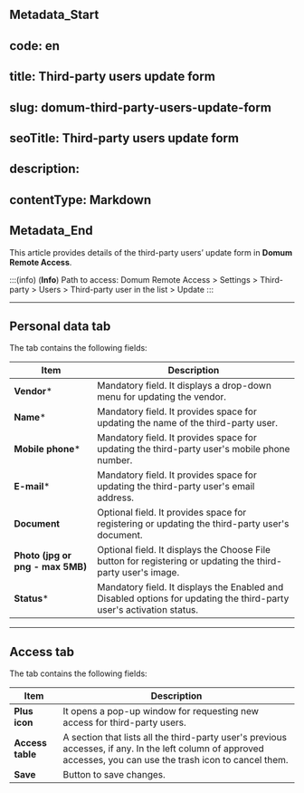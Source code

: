 ## Metadata_Start 
## code: en
## title: Third-party users update form 
## slug: domum-third-party-users-update-form 
## seoTitle: Third-party users update form 
## description:  
## contentType: Markdown 
## Metadata_End
This article provides details of the third-party users’ update form in **Domum Remote Access**.

:::(info) (**Info**)
Path to access:
Domum Remote Access > Settings > Third-party > Users > Third-party user in the list > Update
:::

---
## Personal data tab
The tab contains the following fields:

**Item**|**Description**
|---|---|
**Vendor***|Mandatory field. It displays a drop-down menu for updating the vendor.
**Name***|Mandatory field. It provides space for updating the name of the third-party user.
**Mobile phone***|Mandatory field. It provides space for updating the third-party user's mobile phone number.
**E-mail***|Mandatory field. It provides space for updating the third-party user's email address.
**Document**|Optional field. It provides space for registering or updating the third-party user's document.
**Photo (jpg or png - max 5MB)**|Optional field. It displays the Choose File button for registering or updating the third-party user's image.
**Status***|Mandatory field. It displays the Enabled and Disabled options for updating the third-party user's activation status.

---
## Access tab
The tab contains the following fields:

**Item**|**Description**
|---|---|
**Plus icon**|It opens a pop-up window for requesting new access for third-party users.
**Access table**|A section that lists all the third-party user's previous accesses, if any. In the left column of approved accesses, you can use the trash icon to cancel them.
**Save**|Button to save changes.

